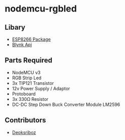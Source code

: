 # nodemcu-rgbled

## Libary
- <a href="http://arduino.esp8266.com/stable/package_esp8266com_index.json" target="_blank">ESP8266 Package</a>
- <a href="https://blynk.io/" target="_blank">Blynk Api</a>

## Parts Required
- NodeMCU v3
- RGB Strip Led
- 3x TIP121 Transistor
- 12v Power Supply / Adaptor
- Protoboard
- 3x 330Ω Resistor
- DC-DC Step Down Buck Converter Module LM2596

## Contributors

- <a href="https://github.com/deoksriboz375" target="_blank">Deoksriboz</a>
